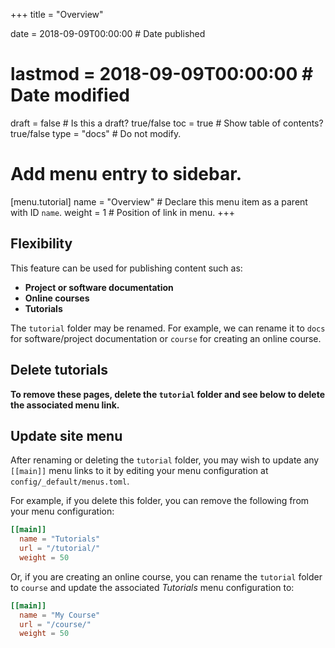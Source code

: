 +++
title = "Overview"

date = 2018-09-09T00:00:00  # Date published
# lastmod = 2018-09-09T00:00:00  # Date modified

draft = false  # Is this a draft? true/false
toc = true  # Show table of contents? true/false
type = "docs"  # Do not modify.

# Add menu entry to sidebar.
[menu.tutorial]
  name = "Overview"  # Declare this menu item as a parent with ID `name`.
  weight = 1  # Position of link in menu.
+++

## Flexibility

This feature can be used for publishing content such as:

* **Project or software documentation**
* **Online courses**
* **Tutorials**

The `tutorial` folder may be renamed. For example, we can rename it to `docs` for software/project documentation or `course` for creating an online course.

## Delete tutorials

**To remove these pages, delete the `tutorial` folder and see below to delete the associated menu link.**

## Update site menu

After renaming or deleting the `tutorial` folder, you may wish to update any `[[main]]` menu links to it by editing your menu configuration at `config/_default/menus.toml`.

For example, if you delete this folder, you can remove the following from your menu configuration:

```toml
[[main]]
  name = "Tutorials"
  url = "/tutorial/"
  weight = 50
```

Or, if you are creating an online course, you can rename the `tutorial` folder to `course` and update the associated *Tutorials* menu configuration to:

```toml
[[main]]
  name = "My Course"
  url = "/course/"
  weight = 50
```
